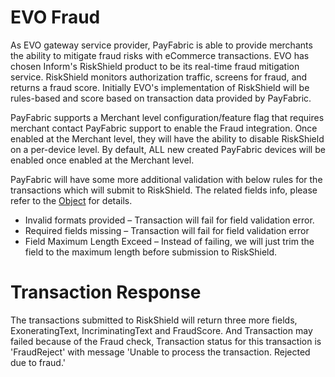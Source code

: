 # EVO Fraud
As EVO gateway service provider, PayFabric is able to provide merchants the ability to mitigate fraud risks with eCommerce transactions.  EVO has chosen Inform's RiskShield product to be its real-time fraud mitigation service.  RiskShield monitors authorization traffic, screens for fraud, and returns a fraud score. Initially EVO's implementation of RiskShield will be rules-based and score based on transaction data provided by PayFabric.

PayFabric supports a Merchant level configuration/feature flag that requires merchant contact PayFabric support to enable the Fraud integration. Once enabled at the Merchant level, they will have the ability to disable RiskShield on a per-device level.  By default, ALL new created PayFabric devices will be enabled once enabled at the Merchant level.

PayFabric will have some more additional validation with below rules for the transactions which will submit to RiskShield. The related fields info, please refer to the [Object](https://github.com/PayFabric/APIs/blob/R20/PayFabric/Sections/Objects.md) for details.
* Invalid formats provided – Transaction will fail for field validation error.
* Required fields missing – Transaction will fail for field validation error 
* Field Maximum Length Exceed – Instead of failing, we will just trim the field to the maximum length before submission to RiskShield.  

# Transaction Response
The transactions submitted to RiskShield will return three more fields, ExoneratingText, IncriminatingText and FraudScore.
And Transaction may failed because of the Fraud check, Transaction status for this transaction is 'FraudReject' with message 'Unable to process the transaction. Rejected due to fraud.'




  
